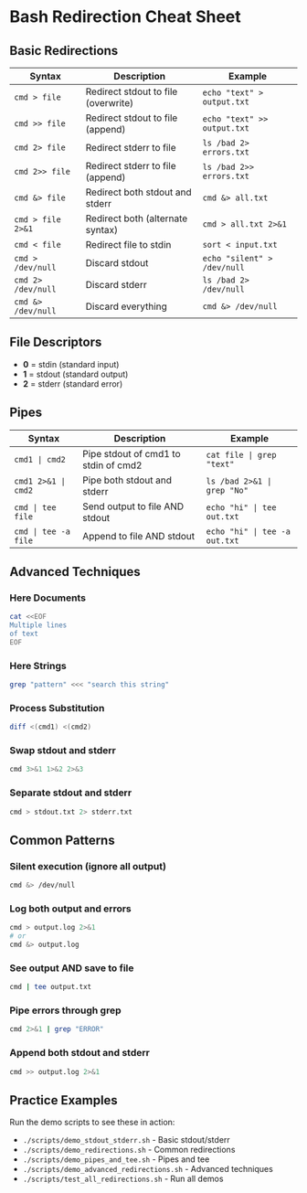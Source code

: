 # Bash Redirection Cheat Sheet

## Basic Redirections

| Syntax | Description | Example |
|--------|-------------|---------|
| `cmd > file` | Redirect stdout to file (overwrite) | `echo "text" > output.txt` |
| `cmd >> file` | Redirect stdout to file (append) | `echo "text" >> output.txt` |
| `cmd 2> file` | Redirect stderr to file | `ls /bad 2> errors.txt` |
| `cmd 2>> file` | Redirect stderr to file (append) | `ls /bad 2>> errors.txt` |
| `cmd &> file` | Redirect both stdout and stderr | `cmd &> all.txt` |
| `cmd > file 2>&1` | Redirect both (alternate syntax) | `cmd > all.txt 2>&1` |
| `cmd < file` | Redirect file to stdin | `sort < input.txt` |
| `cmd > /dev/null` | Discard stdout | `echo "silent" > /dev/null` |
| `cmd 2> /dev/null` | Discard stderr | `ls /bad 2> /dev/null` |
| `cmd &> /dev/null` | Discard everything | `cmd &> /dev/null` |

## File Descriptors

- **0** = stdin (standard input)
- **1** = stdout (standard output)
- **2** = stderr (standard error)

## Pipes

| Syntax | Description | Example |
|--------|-------------|---------|
| `cmd1 \| cmd2` | Pipe stdout of cmd1 to stdin of cmd2 | `cat file \| grep "text"` |
| `cmd1 2>&1 \| cmd2` | Pipe both stdout and stderr | `ls /bad 2>&1 \| grep "No"` |
| `cmd \| tee file` | Send output to file AND stdout | `echo "hi" \| tee out.txt` |
| `cmd \| tee -a file` | Append to file AND stdout | `echo "hi" \| tee -a out.txt` |

## Advanced Techniques

### Here Documents
```bash
cat <<EOF
Multiple lines
of text
EOF
```

### Here Strings
```bash
grep "pattern" <<< "search this string"
```

### Process Substitution
```bash
diff <(cmd1) <(cmd2)
```

### Swap stdout and stderr
```bash
cmd 3>&1 1>&2 2>&3
```

### Separate stdout and stderr
```bash
cmd > stdout.txt 2> stderr.txt
```

## Common Patterns

### Silent execution (ignore all output)
```bash
cmd &> /dev/null
```

### Log both output and errors
```bash
cmd > output.log 2>&1
# or
cmd &> output.log
```

### See output AND save to file
```bash
cmd | tee output.txt
```

### Pipe errors through grep
```bash
cmd 2>&1 | grep "ERROR"
```

### Append both stdout and stderr
```bash
cmd >> output.log 2>&1
```

## Practice Examples

Run the demo scripts to see these in action:
- `./scripts/demo_stdout_stderr.sh` - Basic stdout/stderr
- `./scripts/demo_redirections.sh` - Common redirections
- `./scripts/demo_pipes_and_tee.sh` - Pipes and tee
- `./scripts/demo_advanced_redirections.sh` - Advanced techniques
- `./scripts/test_all_redirections.sh` - Run all demos
